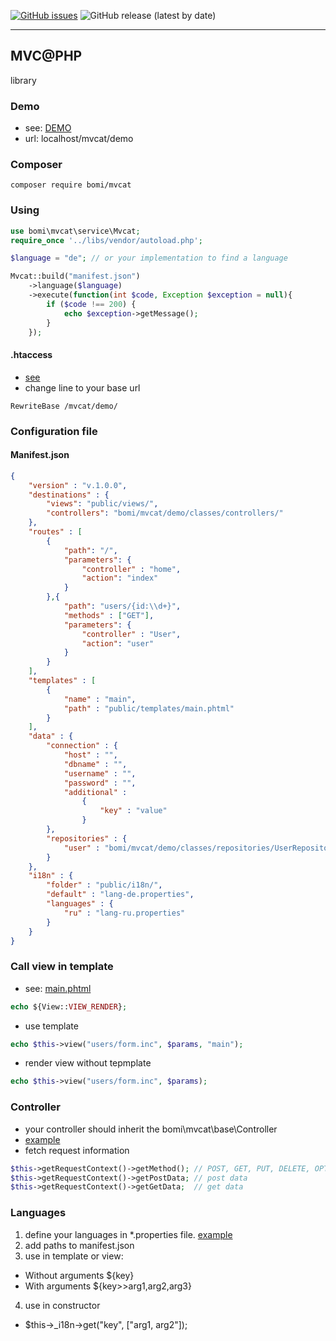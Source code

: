 
[![GitHub issues](https://img.shields.io/github/issues/devmboehm/mvcat)](https://github.com/devmboehm/mvcat/issues)
![GitHub release (latest by date)](https://img.shields.io/github/v/release/devmboehm/mvcat)

--------------
## MVC@PHP
library 

### Demo 
- see: [DEMO](https://github.com/devmboehm/mvcat/tree/master/demo)
- url: localhost/mvcat/demo

### Composer
```
composer require bomi/mvcat
```

### Using
```php
use bomi\mvcat\service\Mvcat;
require_once '../libs/vendor/autoload.php';

$language = "de"; // or your implementation to find a language

Mvcat::build("manifest.json") 
	->language($language)
	->execute(function(int $code, Exception $exception = null){
		if ($code !== 200) {
			echo $exception->getMessage();
		}
	});
```

#### .htaccess
- [see](https://github.com/devmboehm/mvcat/blob/master/demo/.htaccess)
- change line to your base url 
```
RewriteBase /mvcat/demo/
```

### Configuration file 
#### Manifest.json
```json
{
	"version" : "v.1.0.0",
	"destinations" : {
		"views": "public/views/",
		"controllers": "bomi/mvcat/demo/classes/controllers/"
	},
	"routes" : [
		{
			"path": "/",
			"parameters": {
				"controller" : "home",
				"action": "index"
			}
		},{
			"path": "users/{id:\\d+}",
			"methods" : ["GET"],
			"parameters": {
				"controller" : "User",
				"action": "user"
			}
		}
	],
	"templates" : [
		{
			"name" : "main",
			"path" : "public/templates/main.phtml"
		}
	],
	"data" : {
		"connection" : {
			"host" : "",
			"dbname" : "",
			"username" : "",
			"password" : "",
			"additional" : 
				{
					"key" : "value"
				}
		},
		"repositories" : {
			"user" : "bomi/mvcat/demo/classes/repositories/UserRepository"
		}		
	},
	"i18n" : {
		"folder" : "public/i18n/",
		"default" : "lang-de.properties",
		"languages" : {
			"ru" : "lang-ru.properties"	
		}
	}
}
```
### Call view in template
- see: [main.phtml](https://github.com/devmboehm/mvcat/blob/master/demo/public/templates/main.phtml)
```php
echo ${View::VIEW_RENDER};
```
- use template 
```php
echo $this->view("users/form.inc", $params, "main");
``` 
- render view without tepmplate 
```php
echo $this->view("users/form.inc", $params);
``` 

### Controller
- your controller should inherit the bomi\mvcat\base\Controller
- [example](https://github.com/devmboehm/mvcat/blob/master/demo/classes/controllers/User.php)
- fetch request information
```php
$this->getRequestContext()->getMethod(); // POST, GET, PUT, DELETE, OPTIONS
$this->getRequestContext()->getPostData; // post data
$this->getRequestContext()->getGetData;  // get data
``` 

### Languages
1. define your languages in *.properties file. [example](https://github.com/devmboehm/mvcat/tree/master/demo/public/i18n)
2. add paths to manifest.json
3. use in template or view: 
* Without arguments ${key}
* With arguments ${key>>arg1,arg2,arg3}
4. use in constructor
* $this->_i18n->get("key", ["arg1, arg2"]);
